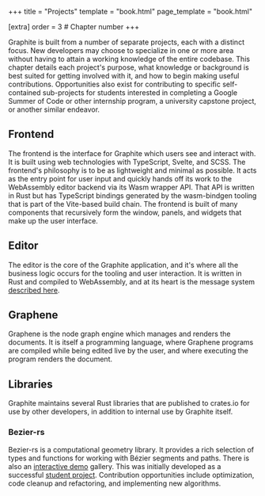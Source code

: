 +++
title = "Projects"
template = "book.html"
page_template = "book.html"

[extra]
order = 3 # Chapter number
+++

Graphite is built from a number of separate projects, each with a distinct focus. New developers may choose to specialize in one or more area without having to attain a working knowledge of the entire codebase. This chapter details each project's purpose, what knowledge or background is best suited for getting involved with it, and how to begin making useful contributions. Opportunities also exist for contributing to specific self-contained sub-projects for students interested in completing a Google Summer of Code or other internship program, a university capstone project, or another similar endeavor.

## Frontend

The frontend is the interface for Graphite which users see and interact with. It is built using web technologies with TypeScript, Svelte, and SCSS. The frontend's philosophy is to be as lightweight and minimal as possible. It acts as the entry point for user input and quickly hands off its work to the WebAssembly editor backend via its Wasm wrapper API. That API is written in Rust but has TypeScript bindings generated by the wasm-bindgen tooling that is part of the Vite-based build chain. The frontend is built of many components that recursively form the window, panels, and widgets that make up the user interface.

## Editor

The editor is the core of the Graphite application, and it's where all the business logic occurs for the tooling and user interaction. It is written in Rust and compiled to WebAssembly, and at its heart is the message system [described here](../codebase-overview/code-structure#the-message-system).

## Graphene

Graphene is the node graph engine which manages and renders the documents. It is itself a programming language, where Graphene programs are compiled while being edited live by the user, and where executing the program renders the document.

## Libraries

Graphite maintains several Rust libraries that are published to crates.io for use by other developers, in addition to internal use by Graphite itself.

### Bezier-rs

Bezier-rs is a computational geometry library. It provides a rich selection of types and functions for working with Bézier segments and paths. There is also an [interactive demo](/libraries/bezier-rs/) gallery. This was initially developed as a successful [student project](./student-projects). Contribution opportunities include optimization, code cleanup and refactoring, and implementing new algorithms.
